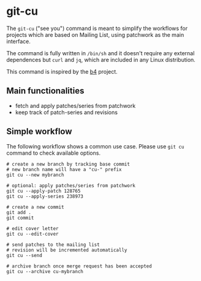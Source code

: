 # git-cu

The `git-cu` ("see you") command is meant to simplify the workflows for
projects which are based on Mailing List, using patchwork as the main
interface.

The command is fully written in `/bin/sh` and it doesn't require any external
dependences but `curl` and `jq`, which are included in any Linux distribution.

This command is inspired by the [b4](https://github.com/mricon/b4) project.

## Main functionalities

* fetch and apply patches/series from patchwork
* keep track of patch-series and revisions

## Simple workflow

The following workflow shows a common use case. Please use `git cu` command to
check available options.

    # create a new branch by tracking base commit
    # new branch name will have a "cu-" prefix
    git cu --new mybranch

    # optional: apply patches/series from patchwork
    git cu --apply-patch 128765
    git cu --apply-series 238973

    # create a new commit
    git add .
    git commit

    # edit cover letter
    git cu --edit-cover

    # send patches to the mailing list
    # revision will be incremented automatically
    git cu --send

    # archive branch once merge request has been accepted
    git cu --archive cu-mybranch
